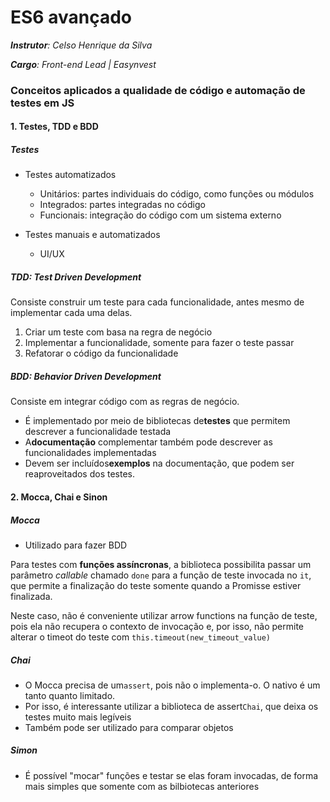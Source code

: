# ES6 avançado

_**Instrutor**: Celso Henrique da Silva_

_**Cargo**: Front-end Lead | Easynvest_

### Conceitos aplicados a qualidade de código e automação de testes em JS

#### 1. Testes, TDD e BDD

##### Testes

* Testes automatizados

  * Unitários: partes individuais do código, como funções ou módulos
  * Integrados: partes integradas no código
  * Funcionais: integração do código com um sistema externo
* Testes manuais e automatizados

  * UI/UX

##### TDD: Test Driven Development

Consiste construir um teste para cada funcionalidade, antes mesmo de implementar cada uma delas.

1. Criar um teste com basa na regra de negócio
2. Implementar a funcionalidade, somente para fazer o teste passar
3. Refatorar o código da funcionalidade

##### BDD: Behavior Driven Development

Consiste em integrar código com as regras de negócio. 

* É implementado por meio de bibliotecas de**testes** que permitem descrever a funcionalidade testada
* A**documentação** complementar também pode descrever as funcionalidades implementadas
* Devem ser incluídos**exemplos** na documentação, que podem ser reaproveitados dos testes.

#### 2. Mocca, Chai e Sinon

##### Mocca

* Utilizado para fazer BDD



Para testes com **funções assíncronas**, a biblioteca possibilita passar um parâmetro *callable* chamado `done` para a função de teste invocada no `it`, que permite a finalização do teste somente quando a Promisse estiver finalizada.

Neste caso, não é conveniente utilizar arrow functions na função de teste, pois ela não recupera o contexto de invocação e, por isso, não permite alterar o timeot do teste com `this.timeout(new_timeout_value)`



##### Chai

* O Mocca precisa de um`assert`, pois não o implementa-o. O nativo é um tanto quanto limitado.
* Por isso, é interessante utilizar a biblioteca de assert`Chai`, que deixa os testes muito mais legíveis
* Também pode ser utilizado para comparar objetos



##### Simon

* É possível "mocar" funções e testar se elas foram invocadas, de forma mais simples que somente com as bilbiotecas anteriores
